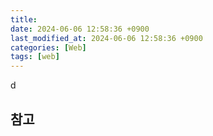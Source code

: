 ```yaml
---
title:
date: 2024-06-06 12:58:36 +0900
last_modified_at: 2024-06-06 12:58:36 +0900
categories: [Web]
tags: [web]
---
```


d

##

## 참고
